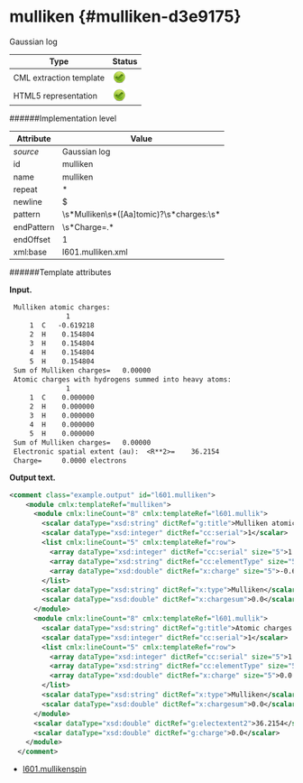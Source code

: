 # mulliken {#mulliken-d3e9175}

Gaussian log

| Type                                                                                                                                                | Status                                                                                                                                              |
|----|----|
| CML extraction template                                                                                                                             | ![](/imgs/Total.png)                                                                                                                                |
| HTML5 representation                                                                                                                                | ![](/imgs/Total.png)                                                                                                                                |

######Implementation level

| Attribute                                                                                                                                           | Value                                                                                                                                               |
|----|----|
| *source*                                                                                                                                            | Gaussian log                                                                                                                                        |
| id                                                                                                                                                  | mulliken                                                                                                                                            |
| name                                                                                                                                                | mulliken                                                                                                                                            |
| repeat                                                                                                                                              | \*                                                                                                                                                  |
| newline                                                                                                                                             | \$                                                                                                                                                  |
| pattern                                                                                                                                             | \\s\*Mulliken\\s\*(\[Aa\]tomic)?\\s\*charges:\\s\*                                                                                                  |
| endPattern                                                                                                                                          | \\s\*Charge=.\*                                                                                                                                     |
| endOffset                                                                                                                                           | 1                                                                                                                                                   |
| xml:base                                                                                                                                            | l601.mulliken.xml                                                                                                                                   |

######Template attributes

**Input.**

     Mulliken atomic charges:
                  1
         1  C   -0.619218
         2  H    0.154804
         3  H    0.154804
         4  H    0.154804
         5  H    0.154804
     Sum of Mulliken charges=   0.00000
     Atomic charges with hydrogens summed into heavy atoms:
                  1
         1  C    0.000000
         2  H    0.000000
         3  H    0.000000
         4  H    0.000000
         5  H    0.000000
     Sum of Mulliken charges=   0.00000
     Electronic spatial extent (au):  <R**2>=    36.2154
     Charge=     0.0000 electrons
      

**Output text.**

```xml
<comment class="example.output" id="l601.mulliken">
    <module cmlx:templateRef="mulliken">
      <module cmlx:lineCount="8" cmlx:templateRef="l601.mullik">
        <scalar dataType="xsd:string" dictRef="g:title">Mulliken atomic charges:</scalar>
        <scalar dataType="xsd:integer" dictRef="cc:serial">1</scalar>
        <list cmlx:lineCount="5" cmlx:templateRef="row">
          <array dataType="xsd:integer" dictRef="cc:serial" size="5">1 2 3 4 5</array>
          <array dataType="xsd:string" dictRef="cc:elementType" size="5">C H H H H</array>
          <array dataType="xsd:double" dictRef="x:charge" size="5">-0.619218 0.154804 0.154804 0.154804 0.154804</array>
        </list>
        <scalar dataType="xsd:string" dictRef="x:type">Mulliken</scalar>
        <scalar dataType="xsd:double" dictRef="x:chargesum">0.0</scalar>
      </module>
      <module cmlx:lineCount="8" cmlx:templateRef="l601.mullik">
        <scalar dataType="xsd:string" dictRef="g:title">Atomic charges with hydrogens summed into heavy atoms:</scalar>
        <scalar dataType="xsd:integer" dictRef="cc:serial">1</scalar>
        <list cmlx:lineCount="5" cmlx:templateRef="row">
          <array dataType="xsd:integer" dictRef="cc:serial" size="5">1 2 3 4 5</array>
          <array dataType="xsd:string" dictRef="cc:elementType" size="5">C H H H H</array>
          <array dataType="xsd:double" dictRef="x:charge" size="5">0.0 0.0 0.0 0.0 0.0</array>
        </list>
        <scalar dataType="xsd:string" dictRef="x:type">Mulliken</scalar>
        <scalar dataType="xsd:double" dictRef="x:chargesum">0.0</scalar>
      </module>
      <scalar dataType="xsd:double" dictRef="g:electextent2">36.2154</scalar>
      <scalar dataType="xsd:double" dictRef="g:charge">0.0</scalar>
    </module>
  </comment>
```

-   [l601.mullikenspin](/out/md/cml/gaussian_log/l601.mullikenspin-d3e9214.md)


